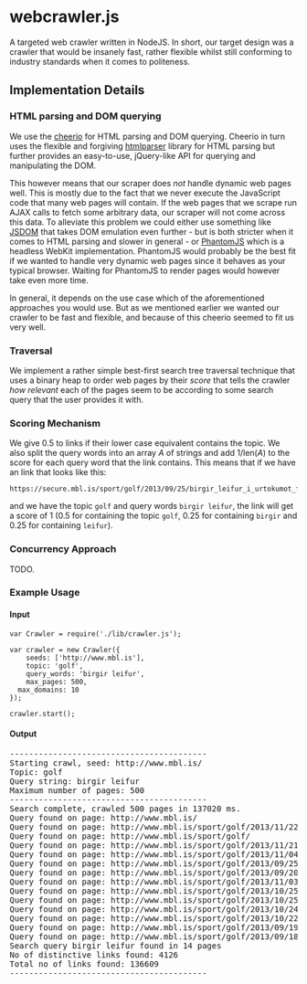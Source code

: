 webcrawler.js
=============

A targeted web crawler written in NodeJS. In short, our target design was a crawler that would be insanely fast, rather flexible whilst still conforming to industry standards when it comes to politeness.

## Implementation Details

### HTML parsing and DOM querying

We use the [cheerio](http://matthewmueller.github.com/cheerio/) for HTML parsing and DOM querying. Cheerio in turn uses the flexible and forgiving [htmlparser](https://github.com/fb55/htmlparser2) library for HTML parsing but further provides an easy-to-use, jQuery-like API for querying and manipulating the DOM.

This however means that our scraper does *not* handle dynamic web pages well. This is mostly due to the fact that we never execute the JavaScript code that many web pages will contain. If the web pages that we scrape run AJAX calls to fetch some arbitrary data, our scraper will not come across this data. To alleviate this problem we could either use something like [JSDOM](https://github.com/tmpvar/jsdom) that takes DOM emulation even further - but is both stricter when it comes to HTML parsing and slower in general - or [PhantomJS](http://phantomjs.org/) which is a headless WebKit implementation. PhantomJS would probably be the best fit if we wanted to handle very dynamic web pages since it behaves as your typical browser. Waiting for PhantomJS to render pages would however take even more time.

In general, it depends on the use case which of the aforementioned approaches you would use. But as we mentioned earlier we wanted our crawler to be fast and flexible, and because of this cheerio seemed to fit us very well.

### Traversal

We implement a rather simple best-first search tree traversal technique that uses a binary heap to order web pages by their _score_ that tells the crawler _how relevant_ each of the pages seem to be according to some search query that the user provides it with.

### Scoring Mechanism

We give 0.5 to links if their lower case equivalent contains the topic. We also split the query words into an array *A* of strings and add 1/len(*A*) to the score for each query word that the link contains. This means that if we have an link that looks like this:

    https://secure.mbl.is/sport/golf/2013/09/25/birgir_leifur_i_urtokumot_fyrir_pga/

and we have the topic `golf` and query words `birgir leifur`, the link will get a score of 1 (0.5 for containing the topic `golf`, 0.25 for containing `birgir` and 0.25 for containing `leifur`).

### Concurrency Approach

TODO.

### Example Usage

#### Input

```nodejs
var Crawler = require('./lib/crawler.js');

var crawler = new Crawler({
	seeds: ['http://www.mbl.is'],
	topic: 'golf',
	query_words: 'birgir leifur',
	max_pages: 500,
  max_domains: 10
});

crawler.start();
```

#### Output

<pre>
-----------------------------------------
Starting crawl, seed: http://www.mbl.is/
Topic: golf
Query string: birgir leifur
Maximum number of pages: 500
-----------------------------------------
Search complete, crawled 500 pages in 137020 ms.
Query found on page: http://www.mbl.is/
Query found on page: http://www.mbl.is/sport/golf/2013/11/22/birgir_leifur_thremur_undir_fyrir_lokahringinn/
Query found on page: http://www.mbl.is/sport/golf/
Query found on page: http://www.mbl.is/sport/golf/2013/11/21/birgir_leifur_a_einu_hoggi_yfir_pari/
Query found on page: http://www.mbl.is/sport/golf/2013/11/04/birgir_leifur_lek_a_einu_undir_pari/
Query found on page: http://www.mbl.is/sport/golf/2013/09/25/birgir_leifur_i_urtokumot_fyrir_pga/
Query found on page: http://www.mbl.is/sport/golf/2013/09/20/birgir_leifur_komst_afram/
Query found on page: http://www.mbl.is/sport/golf/2013/11/03/birgir_leifur_tharf_ad_leika_betur/
Query found on page: http://www.mbl.is/sport/golf/2013/10/25/birgir_leifur_komst_afram/
Query found on page: http://www.mbl.is/sport/golf/2013/10/25/birgir_leifur_a_tveimur_yfir_eftir_thrja_hringi/
Query found on page: http://www.mbl.is/sport/golf/2013/10/24/birgir_leifur_a_pari_eftir_tvo_hringi/
Query found on page: http://www.mbl.is/sport/golf/2013/10/22/birgir_leifur_lek_a_hoggi_undir_pari/
Query found on page: http://www.mbl.is/sport/golf/2013/09/19/birgir_og_thordur_i_hardri_barattu/
Query found on page: http://www.mbl.is/sport/golf/2013/09/18/birgir_og_thordur_eru_fjorum_undir_i_thyskalandi/
Search query birgir leifur found in 14 pages
No of distinctive links found: 4126
Total no of links found: 136609
-----------------------------------------
</pre>